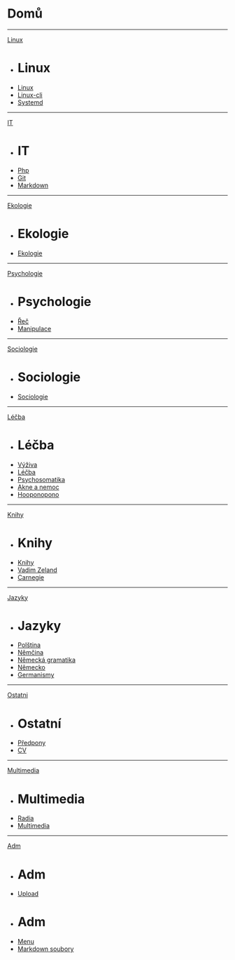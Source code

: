 # Domů
  
- - - -
[Linux]()

  * # Linux
  * [Linux](linux.md)
  * [Linux-cli](linux-cli.md)
  * [Systemd](systemd.md)
  
- - - -
[IT]()

  * # IT
  * [Php](php.md)
  * [Git](git.md)
  * [Markdown](markdown.md)
  
- - - -
[Ekologie]()

  * # Ekologie
  * [Ekologie](ekologie.md)
  
- - - -
[Psychologie]()

  * # Psychologie
  * [Řeč](rec.md)
  * [Manipulace](manipulace.md)
  
- - - -  
  [Sociologie]()

  * # Sociologie
  * [Sociologie](sociologie.md)
  
- - - -
[Léčba]()

  * # Léčba
  * [Výživa](vyziva.md)
  * [Léčba](lecba.md)
  * [Psychosomatika](psychosomatika.md)
  * [Akne a nemoc](jak_poloha_akne_prozradi_co_mate_v_tele_nemocneho.md)
  * [Hooponopono](hooponopono.md)
  
- - - -
[Knihy]()

  * # Knihy
  * [Knihy](knihy.md)
  * [Vadim Zeland](vadim-zeland.md)
  * [Carnegie](carnegie.md)
  
- - - -
[Jazyky]()

  * # Jazyky
  * [Polština](polstina.md)
  * [Němčina](nemcina.md)
  * [Německá gramatika](nemecko_gramatika.md)
  * [Německo](nemecko.md)
  * [Germanismy](germanismy.md)
  
- - - -
[Ostatni]()

  * # Ostatní
  * [Předpony](predpony.md)
  * [CV](zivotopis.md)

- - - -
[Multimedia]()

  * # Multimedia
  * [Radia](radia.md)
  * [Multimedia](mm.md)
 
- - - -
[Adm]()

  * # Adm
  * [Upload](upload.php)
  * # Adm
  * [Menu](https://github.com/bedjan/web/blob/main/navigation.md)
  * [Markdown soubory](https://github.com/bedjan/web)

